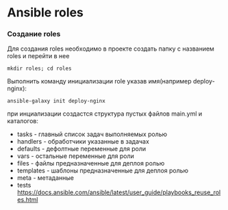 # Ansible roles
### Создание roles
Для создания roles необходимо в проекте создать папку с названием roles и перейти в нее
```
mkdir roles; cd roles
```
Выполнить команду инициализации role указав имя(например deploy-nginx):
```
ansible-galaxy init deploy-nginx
```
при инциализации создастся структура пустых файлов main.yml и каталогов:
- tasks - главный список задач выполняемых ролью
- handlers - обработчики указанные в задачах
- defaults - дефолтные переменные для роли
- vars - остальные переменные для роли
- files - файлы предназначенные для деплоя ролью
- templates - шаблоны предназначенные для деплоя ролью
- meta - метаданные
- tests
https://docs.ansible.com/ansible/latest/user_guide/playbooks_reuse_roles.html
